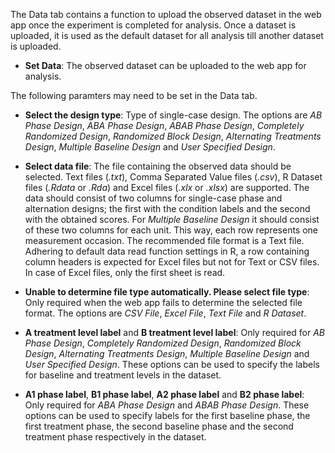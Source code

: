 The Data tab contains a function to upload the observed dataset in the web app once the experiment is completed for analysis. Once a dataset is uploaded, it is used as the default dataset for all analysis till another dataset is uploaded.

* **Set Data**: The observed dataset can be uploaded to the web app for analysis.

The following paramters may need to be set in the Data tab.

* **Select the design type**: Type of single-case design. The options are *AB Phase Design*, *ABA Phase Design*, *ABAB Phase Design*, *Completely Randomized Design*, *Randomized Block Design*, *Alternating Treatments Design*, *Multiple Baseline Design* and *User Specified Design*.

* **Select data file**: The file containing the observed data should be selected. Text files (*.txt*), Comma Separated Value files (*.csv*), R Dataset files (*.Rdata* or *.Rda*) and Excel files (*.xlx* or *.xlsx*) are supported. The data should consist of two columns for single-case phase and alternation designs; the first with the condition labels and the second with the obtained scores. For *Multiple Baseline Design* it should consist of these two columns for each unit. This way, each row represents one measurement occasion. The recommended file format is a Text file. Adhering to default data read function settings in R, a row containing column headers is expected for Excel files but not for Text or CSV files. In case of Excel files, only the first sheet is read.

* **Unable to determine file type automatically. Please select file type**: Only required when the web app fails to determine the selected file format. The options are *CSV File*, *Excel File*, *Text File* and *R Dataset*.

* **A treatment level label** and **B treatment level label**: Only required for *AB Phase Design*, *Completely Randomized Design*, *Randomized Block Design*, *Alternating Treatments Design*, *Multiple Baseline Design* and *User Specified Design*. These options can be used to specify the labels for baseline and treatment levels in the dataset.

* **A1 phase label**, **B1 phase label**, **A2 phase label** and **B2 phase label**: Only required for *ABA Phase Design* and *ABAB Phase Design*. These options can be used to specify labels for the first baseline phase, the first treatment phase, the second baseline phase and the second treatment phase respectively in the dataset.
